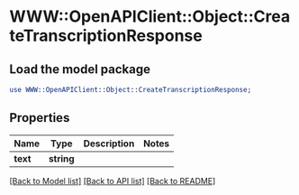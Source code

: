 # WWW::OpenAPIClient::Object::CreateTranscriptionResponse

## Load the model package
```perl
use WWW::OpenAPIClient::Object::CreateTranscriptionResponse;
```

## Properties
Name | Type | Description | Notes
------------ | ------------- | ------------- | -------------
**text** | **string** |  | 

[[Back to Model list]](../README.md#documentation-for-models) [[Back to API list]](../README.md#documentation-for-api-endpoints) [[Back to README]](../README.md)


